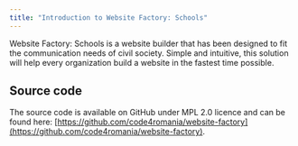 ```yaml
---
title: "Introduction to Website Factory: Schools"
---
```


Website Factory: Schools is a website builder that has been designed to fit
the communication needs of civil society. Simple and intuitive, this
solution will help every organization build a website in the fastest
time possible.

## Source code

The source code is available on GitHub under MPL 2.0 licence and can be
found here: [https://github.com/code4romania/website-factory](https://github.com/code4romania/website-factory).
